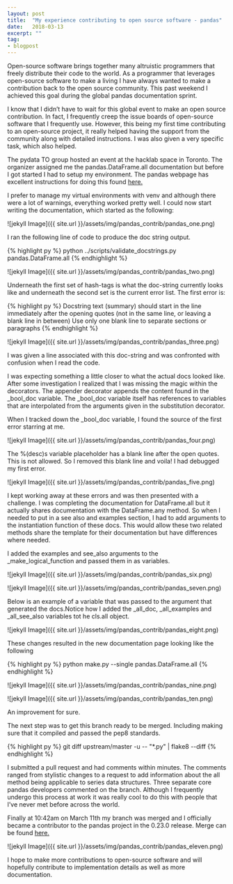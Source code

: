 ```yaml
---
layout: post
title:  "My experience contributing to open source software - pandas"
date:   2018-03-13
excerpt: ""
tag:
- blogpost
---
```

Open-source software brings together many altruistic programmers that freely distribute their code to the world. As a programmer that leverages open-source software to make a living I have always wanted to make a contribution back to the open source community. This past weekend I achieved this goal during the global pandas documentation sprint.

I know that I didn’t have to wait for this global event to make an open source contribution. In fact, I frequently creep the issue boards of open-source software that I frequently use. However, this being my first time contributing to an open-source project, it really helped having the support from the community along with detailed instructions. I was also given a very specific task, which also helped.

The pydata TO group hosted an event at the hacklab space in Toronto. The organizer assigned me the pandas.DataFrame.all documentation but before I got started I had to setup my environment. The pandas webpage has excellent instructions for doing this found [here.](http://pandas.pydata.org/pandas-docs/stable/contributing.html#creating-a-python-environment-pip)

I prefer to manage my virtual environments with venv and although there were a lot of warnings, everything worked pretty well. I could now start writing the documentation, which started as the following:

![jekyll Image]({{ site.url }}/assets/img/pandas_contrib/pandas_one.png)

I ran the following line of code to produce the doc string output.

{% highlight py %}
python ../scripts/validate_docstrings.py pandas.DataFrame.all
{% endhighlight %}

![jekyll Image]({{ site.url }}/assets/img/pandas_contrib/pandas_two.png)

Underneath the first set of hash-tags is what the doc-string currently looks like and underneath the second set is the current error list. The first error is:

{% highlight py %}
Docstring text (summary) should start in the line immediately after the opening quotes (not in the same line, or leaving a blank line in between)
Use only one blank line to separate sections or paragraphs
{% endhighlight %}


![jekyll Image]({{ site.url }}/assets/img/pandas_contrib/pandas_three.png)

I was given a line associated with this doc-string and was confronted with confusion when I read the code.


I was expecting something a little closer to what the actual docs looked like. After some investigation I realized that I was missing the magic within the decorators. The appender decorator appends the content found in the _bool_doc variable. The _bool_doc variable itself has references to variables that are interpolated from the arguments given in the substitution decorator.

When I tracked down the _bool_doc variable, I found the source of the first error starring at me.

![jekyll Image]({{ site.url }}/assets/img/pandas_contrib/pandas_four.png)

The %(desc)s variable placeholder has a blank line after the open quotes. This is not allowed. So I removed this blank line and voila! I had debugged my first error.

![jekyll Image]({{ site.url }}/assets/img/pandas_contrib/pandas_five.png)

I kept working away at these errors and was then presented with a challenge. I was completing the documentation for DataFrame.all but it actually shares documentation with the DataFrame.any method. So when I needed to put in a see also and examples section, I had to add arguments to the instantiation function of these docs. This would allow these two related methods share the template for their documentation but have differences where needed.

I added the examples and see_also arguments to the _make_logical_function and passed them in as variables.

![jekyll Image]({{ site.url }}/assets/img/pandas_contrib/pandas_six.png)

![jekyll Image]({{ site.url }}/assets/img/pandas_contrib/pandas_seven.png)

Below is an example of a variable that was passed to the argument that generated the docs.Notice how I added the _all_doc, _all_examples and _all_see_also variables tot he cls.all object.

![jekyll Image]({{ site.url }}/assets/img/pandas_contrib/pandas_eight.png)

These changes resulted in the new documentation page looking like the following

{% highlight py %}
python make.py --single pandas.DataFrame.all
{% endhighlight %}

![jekyll Image]({{ site.url }}/assets/img/pandas_contrib/pandas_nine.png)

![jekyll Image]({{ site.url }}/assets/img/pandas_contrib/pandas_ten.png)

An improvement for sure.

The next step was to get this branch ready to be merged. Including making sure that it compiled and passed the pep8 standards.

{% highlight py %}
git diff upstream/master -u -- "*.py" | flake8 --diff
{% endhighlight %}

I submitted a pull request and had comments within minutes. The comments ranged from stylistic changes to a request to add information about the all method being applicable to series data structures. Three separate core pandas developers commented on the branch. Although I frequently undergo this process at work it was really cool to do this with people that I’ve never met before across the world.

Finally at 10:42am on March 11th my branch was merged and I officially became a contributor to the pandas project in the 0.23.0 release. Merge can be found [here.](https://github.com/pandas-dev/pandas/pull/20216)

![jekyll Image]({{ site.url }}/assets/img/pandas_contrib/pandas_eleven.png)


I hope to make more contributions to open-source software and will hopefully contribute to implementation details as well as more documentation.
